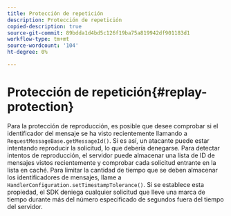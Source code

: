 ```yaml
---
title: Protección de repetición
description: Protección de repetición
copied-description: true
source-git-commit: 89bdda1d4bd5c126f19ba75a819942df901183d1
workflow-type: tm+mt
source-wordcount: '104'
ht-degree: 0%

---
```



# Protección de repetición{#replay-protection}

Para la protección de reproducción, es posible que desee comprobar si el identificador del mensaje se ha visto recientemente llamando a `RequestMessageBase.getMessageId()`. Si es así, un atacante puede estar intentando reproducir la solicitud, lo que debería denegarse. Para detectar intentos de reproducción, el servidor puede almacenar una lista de ID de mensajes vistos recientemente y comprobar cada solicitud entrante en la lista en caché. Para limitar la cantidad de tiempo que se deben almacenar los identificadores de mensajes, llame a `HandlerConfiguration.setTimestampTolerance()`. Si se establece esta propiedad, el SDK deniega cualquier solicitud que lleve una marca de tiempo durante más del número especificado de segundos fuera del tiempo del servidor.

